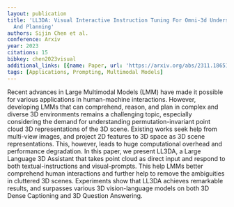 ```yaml
---
layout: publication
title: 'LL3DA: Visual Interactive Instruction Tuning For Omni-3d Understanding, Reasoning,
  And Planning'
authors: Sijin Chen et al.
conference: Arxiv
year: 2023
citations: 15
bibkey: chen2023visual
additional_links: [{name: Paper, url: 'https://arxiv.org/abs/2311.18651'}]
tags: [Applications, Prompting, Multimodal Models]
---
```

Recent advances in Large Multimodal Models (LMM) have made it possible for
various applications in human-machine interactions. However, developing LMMs
that can comprehend, reason, and plan in complex and diverse 3D environments
remains a challenging topic, especially considering the demand for
understanding permutation-invariant point cloud 3D representations of the 3D
scene. Existing works seek help from multi-view images, and project 2D features
to 3D space as 3D scene representations. This, however, leads to huge
computational overhead and performance degradation. In this paper, we present
LL3DA, a Large Language 3D Assistant that takes point cloud as direct input and
respond to both textual-instructions and visual-prompts. This help LMMs better
comprehend human interactions and further help to remove the ambiguities in
cluttered 3D scenes. Experiments show that LL3DA achieves remarkable results,
and surpasses various 3D vision-language models on both 3D Dense Captioning and
3D Question Answering.